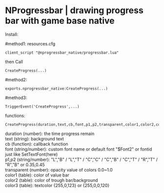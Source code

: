 # NProgressbar | drawing progress bar with game base native

Install:

#method1:
resources.cfg
```
client_script "@nprogressbar_native/progressbar.lua"
```
then Call
```
CreateProgress(...)
```

#method2:
```
exports.nprogressbar_native:CreateProgress(...)
```

#method3:
```
TriggerEvent('CreateProgress',...)
```


functions:
```
CreateProgress(duration,text,cb,font,p1,p2,transparent,color1,color2,color3) 
```
duration (number): the time progress remain    
text (string): background text  
cb (function): callback function  
font (string/number): custom font name or default font "$Font2" or fontid just like SetTextFont(here)  
p1,p2 (string/number): "L","B" / "L","T" / "C","C" / "C","B" / "C","T" / "R","T" / "R","B" or 0.35,0.45  
transparent (number):  opacity value of colors 0.0~1.0  
color1 (table): color of value bar  
color2 (table): color of trough bar/background   
color3 (table): textcolor {255,0,123} or {255,0,0,120}  


